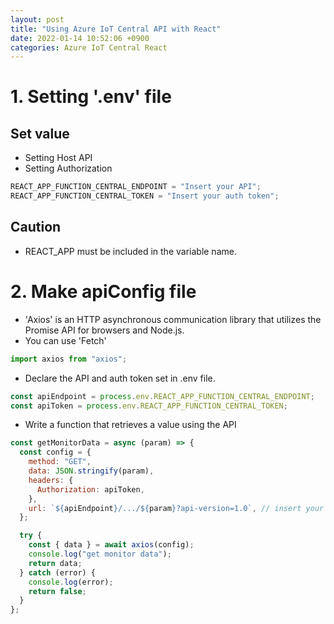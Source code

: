 ```yaml
---
layout: post
title: "Using Azure IoT Central API with React"
date: 2022-01-14 10:52:06 +0900
categories: Azure IoT Central React
---
```


# 1. Setting '.env' file

## Set value

- Setting Host API
- Setting Authorization

```javascript
REACT_APP_FUNCTION_CENTRAL_ENDPOINT = "Insert your API";
REACT_APP_FUNCTION_CENTRAL_TOKEN = "Insert your auth token";
```

## Caution

- REACT_APP must be included in the variable name.

# 2. Make apiConfig file

- 'Axios' is an HTTP asynchronous communication library that utilizes the Promise API for browsers and Node.js.
- You can use 'Fetch'

```javascript
import axios from "axios";
```

- Declare the API and auth token set in .env file.

```javascript
const apiEndpoint = process.env.REACT_APP_FUNCTION_CENTRAL_ENDPOINT;
const apiToken = process.env.REACT_APP_FUNCTION_CENTRAL_TOKEN;
```

- Write a function that retrieves a value using the API

```javascript
const getMonitorData = async (param) => {
  const config = {
    method: "GET",
    data: JSON.stringify(param),
    headers: {
      Authorization: apiToken,
    },
    url: `${apiEndpoint}/.../${param}?api-version=1.0`, // insert your API
  };

  try {
    const { data } = await axios(config);
    console.log("get monitor data");
    return data;
  } catch (error) {
    console.log(error);
    return false;
  }
};
```
